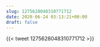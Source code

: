 ```yaml
---
slug: 1275628048310771712
date: 2020-06-24 03:13:21+00:00
draft: false
---
```


{{< tweet 1275628048310771712 >}}
